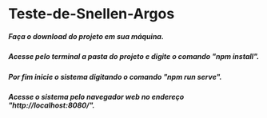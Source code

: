 # Teste-de-Snellen-Argos
##### Faça o download do projeto em sua máquina.
##### Acesse pelo terminal a pasta do projeto e digite o comando "npm install".
##### Por fim inicie o sistema digitando o comando "npm run serve".
##### Acesse o sistema pelo navegador web no endereço "http://localhost:8080/".
